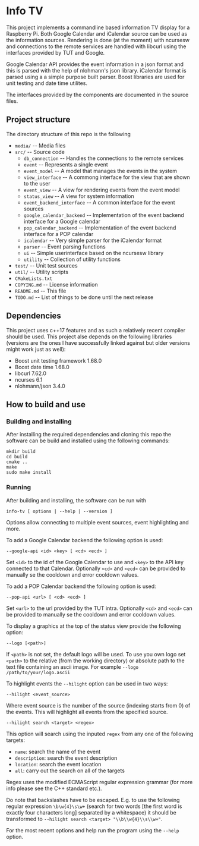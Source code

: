# Info TV
This project implements a commandline based information TV display
for a Raspberry Pi. Both Google Calendar and iCalendar source can
be used as the information sources. Rendering is done (at the moment)
with ncursesw and connections to the remote services are handled with
libcurl using the interfaces provided by TUT and Google.

Google Calendar API provides the event information in a json format
and this is parsed with the help of nlohmann's json library. iCalendar
format is parsed using a a simple purpose built parser. Boost libraries
are used for unit testing and date time utilites.

The interfaces provided by the components are documented in the
source files.

## Project structure
The directory structure of this repo is the following
 - `media/` -- Media files
 - `src/` -- Source code
   - `db_connection` -- Handles the connections to the remote services
   - `event` -- Represents a single event
   - `event_model` -- A model that manages the events in the system
   - `view_interface` -- A commong interface for the view that are
     shown to the user
   - `event_view` -- A view for rendering events from the event model
   - `status_view` -- A view for system information
   - `event_backend_interface` -- A common interface for the event
     sources
   - `google_calendar_backend` -- Implementation of the event backend
     interface for a Google calendar
   - `pop_calendar_backend` -- Implementation of the event backend
     interface for a POP calendar
   - `icalendar` -- Very simple parser for the iCalendar format
   - `parser` -- Event parsing functions
   - `ui` -- Simple userinterface based on the ncursesw library
   - `utility` -- Collection of utility functions
 - `test/` -- Unit test sources
 - `util/` -- Utility scripts
 - `CMakeLists.txt`
 - `COPYING.md` -- License information
 - `README.md` -- This file
 - `TODO.md` -- List of things to be done until the next release

## Dependencies
This project uses c++17 features and as such a relatively recent
compiler should be used. This project alse depends on the
following libraries (versions are the ones I have successfully
linked against but older versions might work just as well):
 - Boost unit testing framework 1.68.0
 - Boost date time 1.68.0
 - libcurl 7.62.0
 - ncurses 6.1
 - nlohmann/json 3.4.0

## How to build and use
### Building and installing
After installing the required dependencies and cloning this repo
the software can be build and installed using the following
commands:

```
mkdir build
cd build
cmake ..
make
sudo make install
```

### Running
After building and installing, the software can be run with
```
info-tv [ options | --help | --version ]
```
Options allow connecting to multiple event sources, event highlighting
and more.

To add a Google Calendar backend the following option is used:
```
--google-api <id> <key> [ <cd> <ecd> ]
```
Set `<id>` to the id of the Google Calendar to use and `<key>`
to the API key connected to that Calendar. Optionally `<cd>` and
`<ecd>` can be provided to manually se the cooldown and error
cooldown values.

To add a POP Calendar backend the following option is used:
```
--pop-api <url> [ <cd> <ecd> ]
```
Set `<url>` to the url provided by the TUT intra. Optionally `<cd>`
and `<ecd>` can be provided to manually se the cooldown and error
cooldown values.
 
To display a graphics at the top of the status view provide the
following option:
```
--logo [<path>]
```
If `<path>` is not set, the default logo will be used. To use you own
logo set `<path>` to the relative (from the working directory) or
absolute path to the text file containing an ascii image. For example
`--logo /path/to/your/logo.ascii`

To highlight events the `--hilight` option can be used in two ways:
```
--hilight <event_source>
```
Where event source is the number of the source (indexing starts from
0) of the events. This will highlight all events from the specified
source.

```
--hilight search <target> <regex>
```
This option will search using the inputed `regex` from any one of the
following targets:
 - `name`: search the name of the event
 - `description`: search the event description
 - `location`: search the event location
 - `all`: carry out the search on all of the targets

Regex uses the modified ECMAScript regular expression grammar (for
more info please see the C++ standard etc.).

Do note that backslashes have to be escaped. E.g. to use the following
regular expression `\b\w{4}\s\w+` (search for two words [the first
word is exactly four characters long] separated by a whitespace) it
should be transformed to `--hilight search <target> "\\b\\w{4}\\s\\w+"`.

For the most recent options and help run the program using the `--help`
option.
